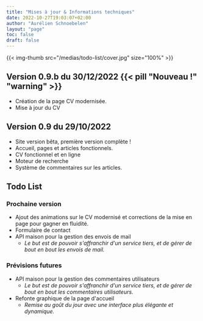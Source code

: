```yaml
---
title: "Mises à jour & Informations techniques"
date: 2022-10-27T19:03:07+02:00
author: "Aurélien Schnoebelen"
layout: "page"
toc: false
draft: false 
---
```

{{< img-thumb src="/medias/todo-list/cover.jpg"  size="100%" >}}
## Version 0.9.b du 30/12/2022 {{< pill "Nouveau !" "warning" >}}
  - Création de la page CV modernisée.
  - Mise à jour du CV

## Version 0.9 du 29/10/2022 
  - Site version bêta, première version complète !
  - Accueil, pages et articles fonctionnels.
  - CV fonctionnel et en ligne
  - Moteur de recherche
  - Système de commentaires sur les articles.

## Todo List
### Prochaine version
  - Ajout des animations sur le CV modernisé et corrections de la mise en page pour gagner en fluidité.
  - Formulaire de contact
  - API maison pour la gestion des envois de mail
    - _Le but est de pouvoir s'affranchir d'un service tiers, et de gérer de bout en bout les envois de mail._

### Prévisions futures
  - API maison pour la gestion des commentaires utilisateurs
    - _Le but est de pouvoir s'affranchir d'un service tiers, et de gérer de bout en bout les commentaires utilisateurs._
  - Refonte graphique de la page d'accueil
    - _Remise au goût du jour avec une interface plus élégante et dynamique._


